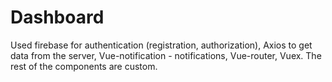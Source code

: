 # Dashboard


Used firebase for authentication (registration, authorization),
Axios to get data from the server,
Vue-notification - notifications,
Vue-router, Vuex.
The rest of the components are custom.

